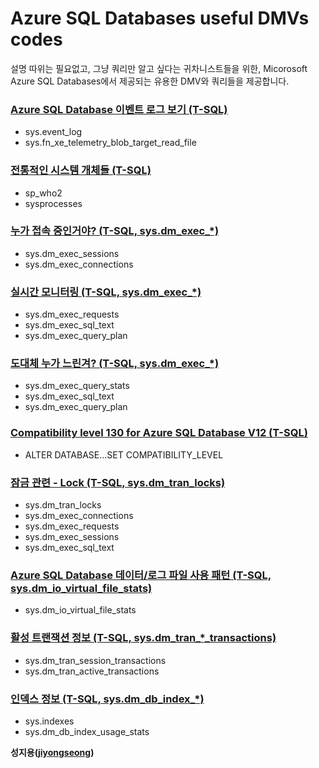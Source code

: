 # Azure SQL Databases useful DMVs codes

설명 따위는 필요없고, 그냥 쿼리만 알고 싶다는 귀차니스트들을 위한, Micorosoft Azure SQL Databases에서 제공되는 유용한 DMV와 쿼리들을 제공합니다.

### [Azure SQL Database 이벤트 로그 보기 (T-SQL)](https://github.com/jiyongseong/AzurePaaSHol/tree/master/azure_sql/DMVs/sys.fn_xe_telemetry_blob_target_read_file)

  - sys.event_log 
  - sys.fn_xe_telemetry_blob_target_read_file

### [전통적인 시스템 개체들 (T-SQL)](https://github.com/jiyongseong/AzurePaaSHol/tree/master/azure_sql/DMVs/sysprocesses)

  - sp_who2 
  - sysprocesses
  
### [누가 접속 중인거야? (T-SQL, sys.dm_exec_*)](https://github.com/jiyongseong/AzurePaaSHol/tree/master/azure_sql/DMVs/connection_summary)

  - sys.dm_exec_sessions 
  - sys.dm_exec_connections

### [실시간 모니터링 (T-SQL, sys.dm_exec_*)](https://github.com/jiyongseong/AzurePaaSHol/tree/master/azure_sql/DMVs/requests)

  - sys.dm_exec_requests
  - sys.dm_exec_sql_text
  - sys.dm_exec_query_plan  

### [도대체 누가 느린겨? (T-SQL, sys.dm_exec_*)](https://github.com/jiyongseong/AzurePaaSHol/tree/master/azure_sql/DMVs/plans)

  - sys.dm_exec_query_stats
  - sys.dm_exec_sql_text
  - sys.dm_exec_query_plan

### [Compatibility level 130 for Azure SQL Database V12 (T-SQL)](https://github.com/jiyongseong/AzurePaaSHol/tree/master/azure_sql/DMVs/cmptlevel)
  
  - ALTER DATABASE...SET COMPATIBILITY_LEVEL 

### [잠금 관련 - Lock (T-SQL, sys.dm_tran_locks)](https://github.com/jiyongseong/AzurePaaSHol/tree/master/azure_sql/DMVs/lock)
  
  - sys.dm_tran_locks
  - sys.dm_exec_connections
  - sys.dm_exec_requests
  - sys.dm_exec_sessions
  - sys.dm_exec_sql_text

### [Azure SQL Database 데이터/로그 파일 사용 패턴 (T-SQL, sys.dm_io_virtual_file_stats)](https://github.com/jiyongseong/AzurePaaSHol/tree/master/azure_sql/DMVs/size)

  - sys.dm_io_virtual_file_stats

### [활성 트랜잭션 정보 (T-SQL, sys.dm_tran_*_transactions)](https://github.com/jiyongseong/AzurePaaSHol/tree/master/azure_sql/DMVs/tx)

  - sys.dm_tran_session_transactions
  - sys.dm_tran_active_transactions

### [인덱스 정보 (T-SQL, sys.dm_db_index_*)](https://github.com/jiyongseong/AzurePaaSHol/tree/master/azure_sql/DMVs/idx)

  - sys.indexes
  - sys.dm_db_index_usage_stats
 


**성지용([jiyongseong](https://github.com/jiyongseong))**
